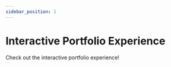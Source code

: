 ```yaml
---
sidebar_position: 1
---
```


# Interactive Portfolio Experience

Check out the interactive portfolio experience!
